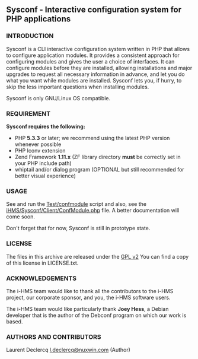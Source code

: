 ## Sysconf -  Interactive configuration system for PHP applications

### INTRODUCTION

Sysconf is a CLI interactive configuration system written in PHP that allows to configure application modules. It provides
a consistent approach for configuring modules and gives the user a choice of interfaces. It can configure modules before
they are installed, allowing installations and major upgrades to request all necessary information in advance, and let
you do what you want while modules are installed. Sysconf lets you, if hurry, to skip the less important questions when
installing modules.

Sysconf is only GNU/Linux OS compatible.

### REQUIREMENT

**Sysconf requires the following:**

 * PHP **5.3.3** or later; we recommend using the latest PHP version whenever possible
 * PHP Iconv extension
 * Zend Framework **1.11.x** (ZF library directory **must** be correctly set in your PHP include path)
 * whiptail and/or dialog program (OPTIONAL but still recommended for better visual experience)

### USAGE

See and run the [Test/confmodule](https://github.com/i-HMS/sysconf/blob/master/Test/confmodule "confmodule") script and also, see the [iHMS/Sysconf/Client/ConfModule.php](https://github.com/i-HMS/sysconf/blob/master/iHMS/Sysconf/Client/ConfModule.php "Client ConfModule") file. A better documentation will
come soon.

Don't forget that for now, Sysconf is still in prototype state.

### LICENSE

The files in this archive are released under the [GPL v2](http://www.gnu.org/licenses/gpl-2.0.html "GPL v2")
You can find a copy of this license in LICENSE.txt.

### ACKNOWLEDGEMENTS

The i-HMS team would like to thank all the contributors to the i-HMS project, our corporate sponsor, and you, the i-HMS
software users.

The i-HMS team would like particularly thank **Joey Hess**, a Debian developer that is the author of the Debconf program on
which our work is based.

### AUTHORS AND CONTRIBUTORS
Laurent Declercq <l.declercq@nuxwin.com> (Author)
